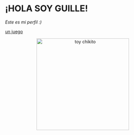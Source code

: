 <div >
    <h1>¡HOLA SOY GUILLE!</h1>
    <p><em>Este es mi perfil :)</em></p>
    <a href="https://www.minijuegos.com/juego/papas-cheeseria">un juego</a>
    <br>
    <p style="text-align: center; display:flex; justify-content:center"><img src="https://ih1.redbubble.net/image.1958698361.2854/mp,504x498,matte,f8f8f8,t-pad,600x600,f8f8f8.jpg" alt="toy chikito" height="300px">
    </p>
</div>
